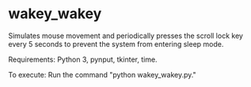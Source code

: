 # wakey_wakey
Simulates mouse movement and periodically presses the scroll lock key every 5 seconds to prevent the system from entering sleep mode.

Requirements: Python 3, pynput, tkinter, time.

To execute: Run the command "python wakey_wakey.py."
